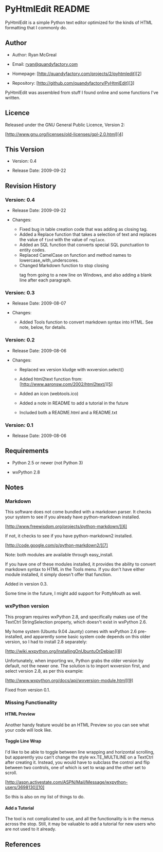 # PyHtmlEdit README

PyHtmlEdit is a simple Python text editor optimized for the kinds of HTML formatting that I commonly do.

## Author

  * Author: Ryan McGreal

  * Email: [ryan@quandyfactory.com][1]

  * Homepage: [http://quandyfactory.com/projects/2/pyhtmledit][2]

  * Repository: [http://github.com/quandyfactory/PyHtmlEdit][3]

PyHtmlEdit was assembled from stuff I found online and some functions I've written.

## Licence

Released under the GNU General Public Licence, Version 2:

[http://www.gnu.org/licenses/old-licenses/gpl-2.0.html][4]

## This Version

  * Version: 0.4

  * Release Date: 2009-09-22

## Revision History

### Version: 0.4

  * Release Date: 2009-09-22

  * Changes:

    * Fixed bug in table creation code that was adding </tble> as closing tag.
    * Added a Replace function that takes a selection of text and replaces the value of `find` with the value of `replace`.
    * Added an SQL function that converts special SQL punctuation to entity codes. 
    * Replaced CamelCase on function and method names to lowercase_with_underscores. 
    * Changed Markdown function to stop closing </p> tag from going to a new line on Windows, and also adding a blank line after each paragraph.

### Version: 0.3

  * Release Date: 2009-08-07

  * Changes:

    * Added Tools function to convert markdown syntax into HTML. See note, below, for details.

### Version: 0.2

  * Release Date: 2009-08-06

  * Changes:

    * Replaced wx version kludge with wxversion.select()

    * Added html2text function from: [http://www.aaronsw.com/2002/html2text/][5]

    * Added an icon (webtools.ico)

    * Added a note in README to add a tutorial in the future

    * Included both a README.html and a README.txt

### Version: 0.1

  * Release Date: 2009-08-06

## Requirements

  * Python 2.5 or newer (not Python 3)

  * wxPython 2.8

## Notes

### Markdown

This software does not come bundled with a markdown parser. It checks your system to see if you already have python-markdown installed.

[http://www.freewisdom.org/projects/python-markdown/][6]

If not, it checks to see if you have python-markdown2 installed.

[http://code.google.com/p/python-markdown2/][7]

Note: both modules are available through easy_install.

If you have one of these modules installed, it provides the ability to convert markdown syntax to HTML in the Tools menu. If you don't have either module installed, it simply doesn't offer that function.

Added in version 0.3.

Some time in the future, I might add support for PottyMouth as well.

### wxPython version

This program requires wxPython 2.8, and specifically makes use of the TextCtrl StringSelection property, which doesn't exist in wxPython 2.6.

My home system (Ubuntu 9.04 Jaunty) comes with wxPython 2.6 pre-installed, and apparently some basic system code depends on this older version, so I had to install 2.8 separately:

[http://wiki.wxpython.org/InstallingOnUbuntuOrDebian][8]

Unfortunately, when importing wx, Python grabs the older version by default, not the newer one. The solution is to import wxversion first, and select version 2.8, as per this example:

[http://www.wxpython.org/docs/api/wxversion-module.html][9]

Fixed from version 0.1.

### Missing Functionality

#### HTML Preview

Another handy feature would be an HTML Preview so you can see what your code will look like.

#### Toggle Line Wrap

I'd like to be able to toggle between line wrapping and horizontal scrolling, but apparently you can't change the style wx.TE_MULTILINE on a TextCtrl after creating it. Instead, you would have to subclass the control and flip between two controls, one of which is set to wrap and the other set to scroll.

[http://aspn.activestate.com/ASPN/Mail/Message/wxpython-users/3698130][10]

So this is also on my list of things to do.

#### Add a Tutorial

The tool is not complicated to use, and all the functionality is in the menus across the stop. Still, it may be valuable to add a tutorial for new users who are not used to it already.

## References

   [1]: mailto:ryan@quandyfactory.com

   [2]: http://quandyfactory.com/projects/2/pyhtmledit

   [3]: http://github.com/quandyfactory/PyHtmlEdit

   [4]: http://www.gnu.org/licenses/old-licenses/gpl-2.0.html

   [5]: http://www.aaronsw.com/2002/html2text/

   [6]: http://www.freewisdom.org/projects/python-markdown/'

   [7]: http://code.google.com/p/python-markdown2/

   [8]: http://wiki.wxpython.org/InstallingOnUbuntuOrDebian

   [9]: http://www.wxpython.org/docs/api/wxversion-module.html

   [10]: http://aspn.activestate.com/ASPN/Mail/Message/wxpython-users/3698130

